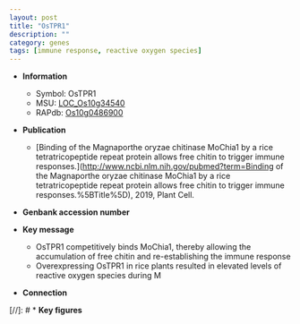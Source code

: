 ```yaml
---
layout: post
title: "OsTPR1"
description: ""
category: genes
tags: [immune response, reactive oxygen species]
---
```


* **Information**  
    + Symbol: OsTPR1  
    + MSU: [LOC_Os10g34540](http://rice.uga.edu/cgi-bin/ORF_infopage.cgi?orf=LOC_Os10g34540)  
    + RAPdb: [Os10g0486900](http://rapdb.dna.affrc.go.jp/viewer/gbrowse_details/irgsp1?name=Os10g0486900)  

* **Publication**  
    + [Binding of the Magnaporthe oryzae chitinase MoChia1 by a rice tetratricopeptide repeat protein allows free chitin to trigger immune responses.](http://www.ncbi.nlm.nih.gov/pubmed?term=Binding of the Magnaporthe oryzae chitinase MoChia1 by a rice tetratricopeptide repeat protein allows free chitin to trigger immune responses.%5BTitle%5D), 2019, Plant Cell.

* **Genbank accession number**  

* **Key message**  
    + OsTPR1 competitively binds MoChia1, thereby allowing the accumulation of free chitin and re-establishing the immune response
    + Overexpressing OsTPR1 in rice plants resulted in elevated levels of reactive oxygen species during M

* **Connection**  

[//]: # * **Key figures**  


